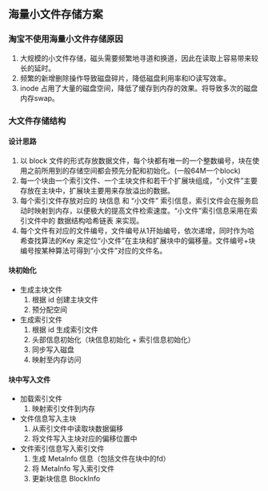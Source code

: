 ## 海量小文件存储方案

### 淘宝不使用海量小文件存储原因
1. 大规模的小文件存储，磁头需要频繁地寻道和换道，因此在读取上容易带来较长的延时。
2. 频繁的新增删除操作导致磁盘碎片，降低磁盘利用率和IO读写效率。
3. inode 占用了大量的磁盘空间，降低了缓存到内存的效果。将导致多次的磁盘内存swap。

### 大文件存储结构
#### 设计思路
1. 以 block 文件的形式存放数据文件，每个块都有唯一的一个整数编号，块在使用之前所用到的存储空间都会预先分配和初始化。(一般64M一个block)
2. 每一个块由一个索引文件、一个主块文件和若干个扩展块组成，“小文件”主要存放在主块中，扩展块主要用来存放溢出的数据。
3. 每个索引文件存放对应的 块信息 和 “小文件” 索引信息，索引文件会在服务启动时映射到内存，以便极大的提高文件检索速度。“小文件”索引信息采用在索引文件中的 数据结构哈希链表 来实现。
4. 每个文件有对应的文件编号，文件编号从1开始编号，依次递增，同时作为哈希查找算法的Key 来定位“小文件”在主块和扩展块中的偏移量。文件编号+块编号按某种算法可得到“小文件”对应的文件名。

#### 块初始化
* 生成主块文件
  1. 根据 id 创建主块文件
  2. 预分配空间
* 生成索引文件
  1. 根据 id 生成索引文件
  2. 头部信息初始化（块信息初始化 + 索引信息初始化）
  3. 同步写入磁盘
  4. 映射至内存访问
#### 块中写入文件
* 加载索引文件
  1. 映射索引文件到内存
* 文件信息写入主块
  1. 从索引文件中读取块数据偏移
  2. 将文件写入主块对应的偏移位置中
* 文件索引信息写入索引文件
  1. 生成 MetaInfo 信息（包括文件在块中的fd）
  2. 将 MetaInfo 写入索引文件
  3. 更新块信息 BlockInfo
  
